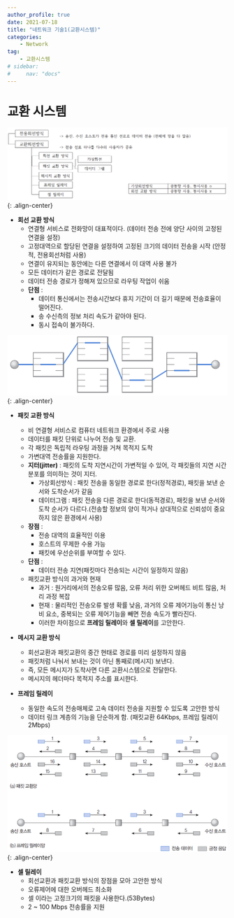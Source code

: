 ```yaml
---
author_profile: true
date: 2021-07-18
title: "네트워크 기술1(교환시스템)"
categories: 
    - Network
tag: 
    - 교환시스템
# sidebar:
#     nav: "docs"
---
```


# 교환 시스템

![Switching System](/assets/images/2021-07-19/switching_system.PNG){: .align-center}

- **회선 교환 방식**
    - 연결형 서비스로 전화망이 대표적이다. (데이터 전송 전에 양단 사이의 고정된 연결을 설정)
    - 고정대역으로 할당된 연결을 설정하여 고정된 크기의 데이터 전송을 시작 (안정적, 전용회선처럼 사용)
    - 연결이 유지되는 동안에는 다른 연결에서 이 대역 사용 불가
    - 모든 데이터가 같은 경로로 전달됨
    - 데이터 전송 경로가 정해져 있으므로 라우팅 작업이 쉬움
    - **단점** : 
        - 데이터 통신에서는 전송시간보다 휴지 기간이 더 길기 때문에 전송효율이 떨어진다. 
        - 송 수신측의 정보 처리 속도가 같아야 된다.
        - 동시 접속이 불가하다.

![Circuit Switched](/assets/images/2021-07-19/circuit_switched.PNG){: .align-center}

- **패킷 교환 방식**
    - 비 연결형 서비스로 컴퓨터 네트워크 환경에서 주로 사용
    - 데이터를 패킷 단위로 나누어 전송 및 교환.
    - 각 패킷은 독립적 라우팅 과정을 거쳐 목적지 도착
    - 가변대역 전송률을 지원한다.
    - **지터(jitter)** : 패킷의 도착 지연시간이 가변적일 수 있어, 각 패킷들의 지연 시간 분포를 의미하는 것이 지터.
        - 가상회선방식 : 패킷 전송을 동일한 경로로 한다(정적경로), 패킷을 보낸 순서와 도착순서가 같음
        - 데이터그램 : 패킷 전송을 다른 경로로 한다(동적경로), 패킷을 보낸 순서와 도착 순서가 다르다.(전송할 정보의 양이 적거나 상대적으로 신뢰성이 중요하지 않은 환경에서 사용)
    - **장점** :
        - 전송 대역의 효율적인 이용
        - 호스트의 무제한 수용 가능
        - 패킷에 우선순위를 부여할 수 있다.
    - **단점** :
        - 데이터 전송 지연(패킷마다 전송되는 시간이 일정하지 않음)
    - 패킷교환 방식의 과거와 현재
        - 과거 : 원거리에서의 전송오류 많음, 오류 처리 위한 오버헤드 비트 많음, 처리 과정 복잡
        - 현재 : 물리적인 전송오류 발생 확률 낮음, 과거의 오류 제어기능이 통신 낭비 요소, 중복되는 오류 제어기능을 빼면 전송 속도가 빨라진다.
        - 이러한 차이점으로 **프레임 릴레이**와 **셀 릴레이**를 고안한다.

- **메시지 교환 방식**
    - 회선교환과 패킷교환의 중간 현태로 경로를 미리 설정하지 않음
    - 패킷처럼 나눠서 보내는 것이 아닌 통째로(메시지) 보낸다.
    - 즉, 모든 메시지가 도착사면 다른 교환시스템으로 전달한다.
    - 메시지의 헤더마다 목적지 주소를 표시한다.

- **프레임 릴레이**
    - 동일한 속도의 전송매체로 고속 데이터 전송을 지원할 수 있도록 고안한 방식
    - 데이터 링크 계층의 기능을 단순하게 함. (패킷교환 64Kbps, 프레임 릴레이 2Mbps)

![Frame Relay](/assets/images/2021-07-19/frame_relay.PNG){: .align-center}

- **셀 릴레이**
    - 회선교환과 패킷교환 방식의 장점을 모아 고안한 방식
    - 오류제어에 대한 오버헤드 최소화
    - 셀 이라는 고정크기의 패킷을 사용한다.(53Bytes)
    - 2 ~ 100 Mbps 전송률을 지원

